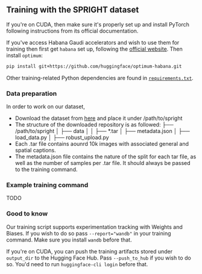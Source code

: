 ## Training with the SPRIGHT dataset

If you're on CUDA, then make sure it's properly set up and install PyTorch following instructions from its official documentation. 

If you've access Habana Gaudi accelerators and wish to use them for training then first get `habana` set up, following the [official website](https://docs.habana.ai/en/latest/Installation_Guide/index.html#gaudi-installation-guide). Then install `optimum`:

```bash
pip install git+https://github.com/huggingface/optimum-habana.git
```

Other training-related Python dependencies are found in [`requirements.txt`](./requirements.txt).

### Data preparation

In order to work on our dataset, 

- Download the dataset from [here](https://huggingface.co/datasets/SPRIGHT-T2I/spright) and place it under /path/to/spright
- The structure of the downloaded repository is as followed:
├── /path/to/spright
│   ├── data
│   │   ├── *.tar
│   ├── metadata.json
│   ├── load_data.py
│   ├── robust_upload.py
- Each .tar file contains aounrd 10k images with associated general and spatial captions.
- The metadata.json file contains the nature of the split for each tar file, as well as the number of samples per .tar file. It should always be passed to the training command.

### Example training command

TODO

### Good to know

Our training script supports experimentation tracking with Weights and Biases. If you wish to do so pass `--report="wandb"` in your training command. Make sure you install `wandb` before that.

If you're on CUDA, you can push the training artifacts stored under `output_dir` to the Hugging Face Hub. Pass `--push_to_hub` if you wish to do so. You'd need to run `huggingface-cli login` before that.
